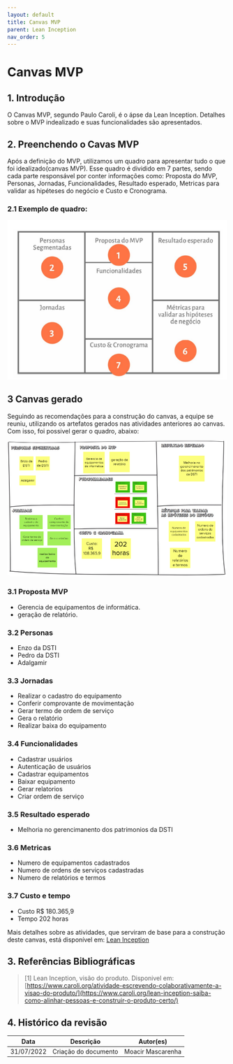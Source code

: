 ```yaml
---
layout: default
title: Canvas MVP
parent: Lean Inception
nav_order: 5
---
```


# Canvas MVP

## 1. Introdução
O Canvas MVP, segundo Paulo Caroli, é o ápse da Lean Inception. Detalhes sobre o MVP indealizado e suas funcionalidades são apresentados. 

## 2. Preenchendo o Cavas MVP
Após a definição do MVP, utilizamos um quadro para apresentar tudo o que foi idealizado(canvas MVP). Esse quadro é dividido em 7 partes, sendo cada parte responsável por conter informações como: Proposta do MVP, Personas, Jornadas, Funcionalidades, Resultado esperado, Metricas para validar as hipéteses do negócio e Custo e Cronograma.

### 2.1 Exemplo de quadro:

![canvas](./assets/canvas.png)


## 3 Canvas gerado

Seguindo as recomendações para a construção do canvas, a equipe se reuniu, utilizando os artefatos gerados nas atividades anteriores ao canvas. Com isso, foi possivel gerar o quadro, abaixo:

[![canvas MVP](./assets/canvas-mvp.png)](./assets/canvas-mvp.png)

### 3.1 Proposta MVP
- Gerencia de equipamentos de informática.
- geração de relatório.

### 3.2 Personas
- Enzo da DSTI
- Pedro da DSTI
- Adalgamir

### 3.3 Jornadas
- Realizar o cadastro do equipamento
- Conferir comprovante de movimentação
- Gerar termo de ordem de serviço
- Gera o relatório
- Realizar baixa do equipamento

### 3.4 Funcionalidades
- Cadastrar usuários
- Autenticação de usuários
- Cadastrar equipamentos
- Baixar equipamento
- Gerar relatorios
- Criar ordem de serviço

### 3.5 Resultado esperado
- Melhoria no gerencimanento dos patrimonios da DSTI

### 3.6 Metricas
- Numero de equipamentos cadastrados
- Numero de ordens de serviços cadastradas
- Numero de relatórios e termos

### 3.7 Custo e tempo
- Custo R$ 180.365,9
- Tempo 202 horas

Mais detalhes sobre as atividades, que serviram de base para a construção deste canvas, está disponível em: [Lean Inception](https://fga-eps-mds.github.io/2022-1-Alectrion-DOC/documentation/Lean%20Inception/)

## 3. Referências Bibliográficas

> [1] Lean Inception, visão do produto. Disponivel em: [https://www.caroli.org/atividade-escrevendo-colaborativamente-a-visao-do-produto/](https://www.caroli.org/lean-inception-saiba-como-alinhar-pessoas-e-construir-o-produto-certo/)
## 4. Histórico da revisão

|**Data**|**Descrição**|**Autor(es)**|
|--------|-------------|-------------|
|31/07/2022|Criação do documento| Moacir Mascarenha|

